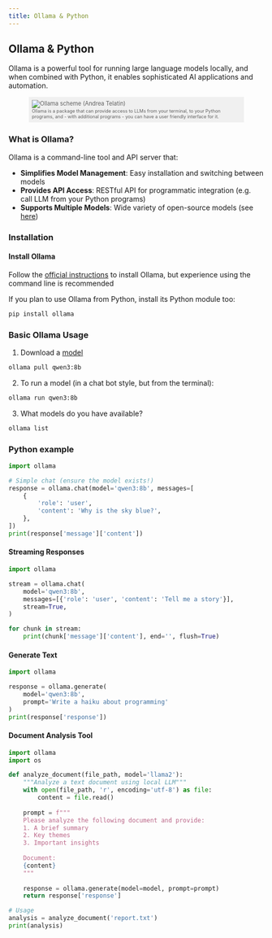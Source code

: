```yaml
---
title: Ollama & Python
---
```


## Ollama & Python

Ollama is a powerful tool for running large language models locally, and when combined with Python, it enables sophisticated AI applications and automation.

<figure style="padding: 6px; font-size: 0.8em; color: #606060; background: #F0F0F0;">
    <img src="{{ 'img/ollama.png' | relative_url }}" alt="Ollama scheme (Andrea Telatin)">
    <figcaption><span style="font-size: 0.8em; color: #606060;">
    Ollama is a package that can provide access to LLMs from your terminal, to your Python programs, and - with additional programs - you can have a user friendly interface for it.
    </span></figcaption>
</figure>

### What is Ollama?

Ollama is a command-line tool and API server that:
- **Simplifies Model Management**: Easy installation and switching between models
- **Provides API Access**: RESTful API for programmatic integration (e.g. call LLM from your Python programs)
- **Supports Multiple Models**: Wide variety of open-source models (see [here](https://ollama.com/search))

### Installation

#### Install Ollama

Follow the [official instructions](https://ollama.com/download) to install Ollama, but experience using the command line is recommended

If you plan to use Ollama from Python, install its Python module too:
```bash
pip install ollama
```

### Basic Ollama Usage

1. Download a [model](https://ollama.com/search)
```bash
ollama pull qwen3:8b
```
2. To run a model (in a chat bot style, but from the terminal):

```bash
ollama run qwen3:8b
```
3. What models do you have available?

```bash
ollama list
```


###  Python example

```python
import ollama

# Simple chat (ensure the model exists!)
response = ollama.chat(model='qwen3:8b', messages=[
    {
        'role': 'user',
        'content': 'Why is the sky blue?',
    },
])
print(response['message']['content'])
```

#### Streaming Responses
```python
import ollama

stream = ollama.chat(
    model='qwen3:8b',
    messages=[{'role': 'user', 'content': 'Tell me a story'}],
    stream=True,
)

for chunk in stream:
    print(chunk['message']['content'], end='', flush=True)
```

#### Generate Text
```python
import ollama

response = ollama.generate(
    model='qwen3:8b',
    prompt='Write a haiku about programming'
)
print(response['response'])
``` 

#### Document Analysis Tool

```python
import ollama
import os

def analyze_document(file_path, model='llama2'):
    """Analyze a text document using local LLM"""
    with open(file_path, 'r', encoding='utf-8') as file:
        content = file.read()
    
    prompt = f"""
    Please analyze the following document and provide:
    1. A brief summary
    2. Key themes
    3. Important insights
    
    Document:
    {content}
    """
    
    response = ollama.generate(model=model, prompt=prompt)
    return response['response']

# Usage
analysis = analyze_document('report.txt')
print(analysis)
```
 